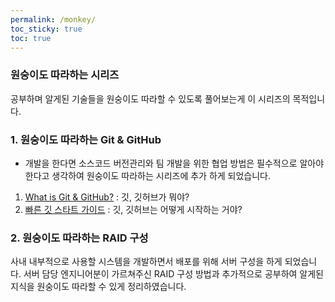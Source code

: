 ```yaml
---
permalink: /monkey/
toc_sticky: true
toc: true
---
```


### 원숭이도 따라하는 시리즈
공부하며 알게된 기술들을 원숭이도 따라할 수 있도록 풀어보는게 이 시리즈의 목적입니다.

### 1. 원숭이도 따라하는 Git & GitHub
 * 개발을 한다면 소스코드 버전관리와 팀 개발을 위한 협업 방법은 필수적으로 알아야 한다고 생각하여
    원숭이도 따라하는 시리즈에 추가 하게 되었습니다.

 1. [What is Git & GitHub?]() : 깃, 깃허브가 뭐야?
 2. [빠른 깃 스타트 가이드]() : 깃, 깃허브는 어떻게 시작하는 거야?      


### 2. 원숭이도 따라하는 RAID 구성
사내 내부적으로 사용할 시스템을 개발하면서 배포를 위해 서버 구성을 하게 되었습니다. 서버 담당
엔지니어분이 가르쳐주신 RAID 구성 방법과 추가적으로 공부하여 알게된 지식을 원숭이도 따라할 수 있게
 정리하였습니다. 


